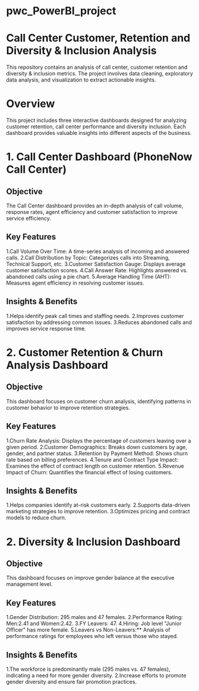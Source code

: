 # pwc_PowerBI_project
# Call Center Customer, Retention and Diversity & Inclusion Analysis

This repository contains an analysis of call center, customer retention and diversity & inclusion metrics. 
The project involves data cleaning, exploratory data analysis, and visualization to extract actionable insights.

# Overview
This project includes three interactive dashboards designed for analyzing customer retention, call center performance and diversity inclusion. Each dashboard provides valuable insights into different aspects of the business.

# 1. Call Center Dashboard (PhoneNow Call Center)

## Objective
The Call Center dashboard provides an in-depth analysis of call volume, response rates, agent efficiency and customer satisfaction to improve service efficiency.

## Key Features
1.Call Volume Over Time: A time-series analysis of incoming and answered calls.
2.Call Distribution by Topic: Categorizes calls into Streaming, Technical Support, etc.
3.Customer Satisfaction Gauge: Displays average customer satisfaction scores.
4.Call Answer Rate: Highlights answered vs. abandoned calls using a pie chart.
5.Average Handling Time (AHT): Measures agent efficiency in resolving customer issues.

## Insights & Benefits
1.Helps identify peak call times and staffing needs.
2.Improves customer satisfaction by addressing common issues.
3.Reduces abandoned calls and improves service response time.

# 2. Customer Retention & Churn Analysis Dashboard

## Objective
This dashboard focuses on customer churn analysis, identifying patterns in customer behavior to improve retention strategies.

## Key Features
1.Churn Rate Analysis: Displays the percentage of customers leaving over a given period.
2.Customer Demographics: Breaks down customers by age, gender, and partner status.
3.Retention by Payment Method: Shows churn rate based on billing preferences.
4.Tenure and Contract Type Impact: Examines the effect of contract length on customer retention.
5.Revenue Impact of Churn: Quantifies the financial effect of losing customers.

## Insights & Benefits
1.Helps companies identify at-risk customers early.
2.Supports data-driven marketing strategies to improve retention.
3.Optimizes pricing and contract models to reduce churn.

# 2. Diversity & Inclusion Dashboard

## Objective
This dashboard focuses on improve gender balance at the executive management level.

## Key Features
1.Gender Distribution: 295 males and 47 females.
2.Performance Rating: Men:2.41 and Women:2.42.
3.FY Leavers: 47.
4.Hiring: Job level "Junior Officer" has more female.
5.Leavers vs Non-Leavers:** Analysis of performance ratings for employees who left versus those who stayed.

## Insights & Benefits
1.The workforce is predominantly male (295 males vs. 47 females), indicating a need for more gender diversity.
2.Increase efforts to promote gender diversity and ensure fair promotion practices.


